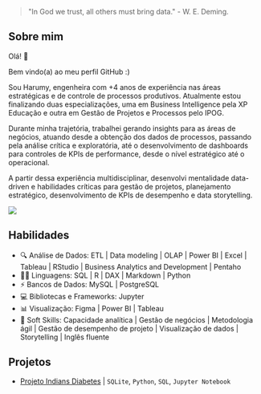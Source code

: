 > "In God we trust, all others must bring data." - W. E. Deming.

## Sobre mim

Olá! 👋

Bem vindo(a) ao meu perfil GitHub :)

Sou Harumy, engenheira com +4 anos de experiência nas áreas estratégicas e de controle de processos produtivos. Atualmente estou finalizando duas especializações, uma em Business Intelligence pela XP Educação e outra em Gestão de Projetos e Processos pelo IPOG.

Durante minha trajetória, trabalhei gerando insights para as áreas de negócios, atuando desde a obtenção dos dados de processos, passando pela análise crítica e exploratória, até o desenvolvimento de dashboards para controles de KPIs de performance, desde o nível estratégico até o operacional.

A partir dessa experiência multidisciplinar, desenvolvi mentalidade data-driven e habilidades críticas para gestão de projetos, planejamento estratégico, desenvolvimento de KPIs de desempenho e data storytelling.

[<img src="https://img.shields.io/badge/linkedin-%230077B5.svg?&style=for-the-badge&logo=linkedin&logoColor=white" />](https://www.linkedin.com/in/harumy-yokota/)



## Habilidades

- 🔍 Análise de Dados: ETL | Data modeling | OLAP | Power BI | Excel | Tableau | RStudio | Business Analytics and Development | Pentaho
- 👩‍💻 Linguagens: SQL | R | DAX | Markdown | Python
- ⚡ Bancos de Dados: MySQL | PostgreSQL
- 💻 Bibliotecas e Frameworks: Jupyter
- 📊 Visualização: Figma | Power BI | Tableau
- 🧠 Soft Skills: Capacidade analítica | Gestão de negócios | Metodologia ágil | Gestão de desempenho de projeto | Visualização de dados | Storytelling | Inglês fluente



## Projetos

- [Projeto Indians Diabetes](https://github.com/harumy-yokota/Indians-Diabetes-Database) | `SQLite`, `Python`, `SQL`, `Jupyter Notebook`
